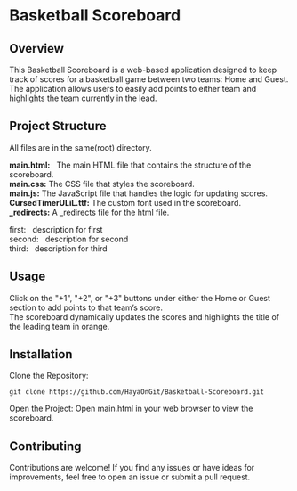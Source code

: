 #  Basketball Scoreboard
## Overview

This Basketball Scoreboard is a web-based application designed to keep track of scores for a basketball game between two teams: Home and Guest. The application allows users to easily add points to either team and highlights the team currently in the lead.

## Project Structure
All files are in the same(root) directory.

**main.html:**         &nbsp;  The main HTML file that contains the structure of the scoreboard.<br>
**main.css:**            The CSS file that styles the scoreboard.<br>
**main.js:**             The JavaScript file that handles the logic for updating scores.<br>
**CursedTimerULiL.ttf:** The custom font used in the scoreboard.<br>
**_redirects:**          A _redirects file for the html file.<br>

first:&nbsp;&nbsp;&nbsp;description for first  
second:&nbsp;&nbsp;&nbsp;description for second  
third:&nbsp;&nbsp;&nbsp;description for third


## Usage

Click on the "+1", "+2", or "+3" buttons under either the Home or Guest section to add points to that team’s score.</br>
The scoreboard dynamically updates the scores and highlights the title of the leading team in orange.

## Installation

Clone the Repository:
```
git clone https://github.com/HayaOnGit/Basketball-Scoreboard.git
```

Open the Project:
Open main.html in your web browser to view the scoreboard.

## Contributing

Contributions are welcome! If you find any issues or have ideas for improvements, feel free to open an issue or submit a pull request.
